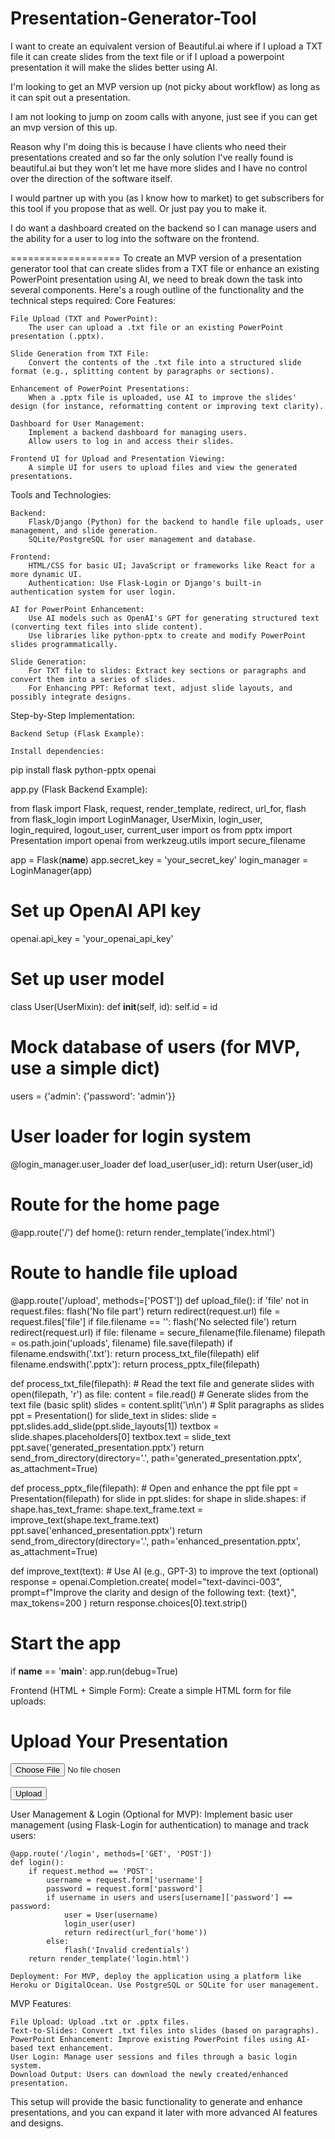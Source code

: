 # Presentation-Generator-Tool
I want to create an equivalent version of Beautiful.ai where if I upload a TXT file it can create slides from the text file or if I upload a powerpoint presentation it will make the slides better using AI.

I'm looking to get an MVP version up (not picky about workflow) as long as it can spit out a presentation.

I am not looking to jump on zoom calls with anyone, just see if you can get an mvp version of this up.

Reason why I'm doing this is because I have clients who need their presentations created and so far the only solution I've really found is beautiful.ai but they won't let me have more slides and I have no control over the direction of the software itself.

I would partner up with you (as I know how to market) to get subscribers for this tool if you propose that as well. Or just pay you to make it.

I do want a dashboard created on the backend so I can manage users and the ability for a user to log into the software on the frontend.

===================
To create an MVP version of a presentation generator tool that can create slides from a TXT file or enhance an existing PowerPoint presentation using AI, we need to break down the task into several components. Here's a rough outline of the functionality and the technical steps required:
Core Features:

    File Upload (TXT and PowerPoint):
        The user can upload a .txt file or an existing PowerPoint presentation (.pptx).

    Slide Generation from TXT File:
        Convert the contents of the .txt file into a structured slide format (e.g., splitting content by paragraphs or sections).

    Enhancement of PowerPoint Presentations:
        When a .pptx file is uploaded, use AI to improve the slides' design (for instance, reformatting content or improving text clarity).

    Dashboard for User Management:
        Implement a backend dashboard for managing users.
        Allow users to log in and access their slides.

    Frontend UI for Upload and Presentation Viewing:
        A simple UI for users to upload files and view the generated presentations.

Tools and Technologies:

    Backend:
        Flask/Django (Python) for the backend to handle file uploads, user management, and slide generation.
        SQLite/PostgreSQL for user management and database.

    Frontend:
        HTML/CSS for basic UI; JavaScript or frameworks like React for a more dynamic UI.
        Authentication: Use Flask-Login or Django's built-in authentication system for user login.

    AI for PowerPoint Enhancement:
        Use AI models such as OpenAI's GPT for generating structured text (converting text files into slide content).
        Use libraries like python-pptx to create and modify PowerPoint slides programmatically.

    Slide Generation:
        For TXT file to slides: Extract key sections or paragraphs and convert them into a series of slides.
        For Enhancing PPT: Reformat text, adjust slide layouts, and possibly integrate designs.

Step-by-Step Implementation:

    Backend Setup (Flask Example):

    Install dependencies:

pip install flask python-pptx openai

app.py (Flask Backend Example):

from flask import Flask, request, render_template, redirect, url_for, flash
from flask_login import LoginManager, UserMixin, login_user, login_required, logout_user, current_user
import os
from pptx import Presentation
import openai
from werkzeug.utils import secure_filename

app = Flask(__name__)
app.secret_key = 'your_secret_key'
login_manager = LoginManager(app)

# Set up OpenAI API key
openai.api_key = 'your_openai_api_key'

# Set up user model
class User(UserMixin):
    def __init__(self, id):
        self.id = id

# Mock database of users (for MVP, use a simple dict)
users = {'admin': {'password': 'admin'}}

# User loader for login system
@login_manager.user_loader
def load_user(user_id):
    return User(user_id)

# Route for the home page
@app.route('/')
def home():
    return render_template('index.html')

# Route to handle file upload
@app.route('/upload', methods=['POST'])
def upload_file():
    if 'file' not in request.files:
        flash('No file part')
        return redirect(request.url)
    file = request.files['file']
    if file.filename == '':
        flash('No selected file')
        return redirect(request.url)
    if file:
        filename = secure_filename(file.filename)
        filepath = os.path.join('uploads', filename)
        file.save(filepath)
        if filename.endswith('.txt'):
            return process_txt_file(filepath)
        elif filename.endswith('.pptx'):
            return process_pptx_file(filepath)

def process_txt_file(filepath):
    # Read the text file and generate slides
    with open(filepath, 'r') as file:
        content = file.read()
    # Generate slides from the text file (basic split)
    slides = content.split('\n\n')  # Split paragraphs as slides
    ppt = Presentation()
    for slide_text in slides:
        slide = ppt.slides.add_slide(ppt.slide_layouts[1])
        textbox = slide.shapes.placeholders[0]
        textbox.text = slide_text
    ppt.save('generated_presentation.pptx')
    return send_from_directory(directory='.', path='generated_presentation.pptx', as_attachment=True)

def process_pptx_file(filepath):
    # Open and enhance the ppt file
    ppt = Presentation(filepath)
    for slide in ppt.slides:
        for shape in slide.shapes:
            if shape.has_text_frame:
                shape.text_frame.text = improve_text(shape.text_frame.text)
    ppt.save('enhanced_presentation.pptx')
    return send_from_directory(directory='.', path='enhanced_presentation.pptx', as_attachment=True)

def improve_text(text):
    # Use AI (e.g., GPT-3) to improve the text (optional)
    response = openai.Completion.create(
        model="text-davinci-003",
        prompt=f"Improve the clarity and design of the following text: {text}",
        max_tokens=200
    )
    return response.choices[0].text.strip()

# Start the app
if __name__ == '__main__':
    app.run(debug=True)

Frontend (HTML + Simple Form): Create a simple HTML form for file uploads:

<!DOCTYPE html>
<html lang="en">
<head>
    <meta charset="UTF-8">
    <meta name="viewport" content="width=device-width, initial-scale=1.0">
    <title>Upload Presentation</title>
</head>
<body>
    <h1>Upload Your Presentation</h1>
    <form action="/upload" method="POST" enctype="multipart/form-data">
        <input type="file" name="file" accept=".txt, .pptx" required><br><br>
        <button type="submit">Upload</button>
    </form>
</body>
</html>

User Management & Login (Optional for MVP): Implement basic user management (using Flask-Login for authentication) to manage and track users:

    @app.route('/login', methods=['GET', 'POST'])
    def login():
        if request.method == 'POST':
            username = request.form['username']
            password = request.form['password']
            if username in users and users[username]['password'] == password:
                user = User(username)
                login_user(user)
                return redirect(url_for('home'))
            else:
                flash('Invalid credentials')
        return render_template('login.html')

    Deployment: For MVP, deploy the application using a platform like Heroku or DigitalOcean. Use PostgreSQL or SQLite for user management.

MVP Features:

    File Upload: Upload .txt or .pptx files.
    Text-to-Slides: Convert .txt files into slides (based on paragraphs).
    PowerPoint Enhancement: Improve existing PowerPoint files using AI-based text enhancement.
    User Login: Manage user sessions and files through a basic login system.
    Download Output: Users can download the newly created/enhanced presentation.

This setup will provide the basic functionality to generate and enhance presentations, and you can expand it later with more advanced AI features and designs.

